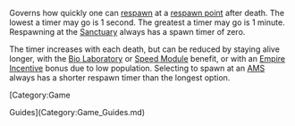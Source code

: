 Governs how quickly one can [respawn](Respawn.md) at a [respawn
point](spawn_point.md) after death. The lowest a timer may go is
1 second. The greatest a timer may go is 1 minute. Respawning at the
[Sanctuary](../locations/Sanctuary.md) always has a spawn timer of zero.

The timer increases with each death, but can be reduced by staying alive
longer, with the [Bio Laboratory](../locations/Bio_Laboratory.md) or [Speed
Module](../etc/Speed_Module.md) benefit, or with an [Empire
Incentive](../etc/Empire_Incentives.md) bonus due to low population.
Selecting to spawn at an [AMS](../vehicles/Advanced_Mobile_Station.md) always has a shorter
respawn timer than the longest option.

<!--[Category:Terminology](Category:Terminology.md)--> [Category:Game
Guides](Category:Game_Guides.md)
